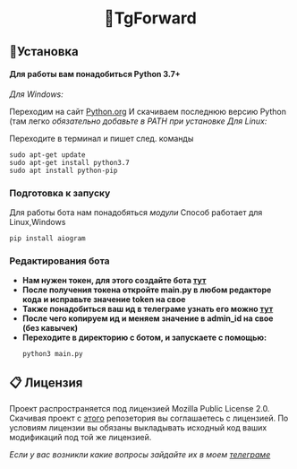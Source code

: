 <h1 align="center">📮TgForward</h1>


## 🚀Установка

#### Для работы вам понадобиться Python 3.7+

*Для Windows:*

Переходим на сайт [Python.org](https://www.python.org/)
И скачиваем последнюю версию Python (там легко *обязательно добавьте в PATH при  установке*
*Для Linux:*

Переходите в терминал и пишет след. команды
```
sudo apt-get update
sudo apt-get install python3.7
sudo apt install python-pip
```
### Подготовка к запуску
Для работы бота нам понадобяться *модули* 
Cпособ работает для Linux,Windows
```
pip install aiogram
```
### Редактирования бота
- **Нам нужен токен, для этого создайте бота [тут](https://t.me/BotFather)** 
- **После получения токена откройте main.py в любом редакторе кода и исправьте значение token на свое**
- **Также понадобиться ваш ид в телеграме узнать его можно [тут](https://t.me/userinfobot)**
- **После чего копируем ид и меняем значение в admin_id на свое (без кавычек)**
- **Переходите в директорию с ботом, и запускаете с помощью:**
  ```
  python3 main.py
  ```
## 📋 Лицензия
Проект распространяется под лицензией Mozilla Public License 2.0. Скачивая проект с [этого](https://github.com/Viannedi/tgforward) репозетория вы соглашаетесь с лицензией. По условиям лицензии вы обязаны выкладывать исходный код ваших модификаций под той же лицензией.

*Если у вас возникли какие вопросы зайдайте их в моем [телеграме](https://t.me/viannedi)* 
